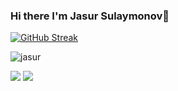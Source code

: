 ### Hi there I'm Jasur Sulaymonov👋

[![GitHub Streak](https://streak-stats.demolab.com?user=Jarus95&theme=dark)](https://git.io/streak-stats)
<p align="left"> <img src="https://github-readme-stats.vercel.app/api?username=Jarus95&show_icons=true&theme=gotham" alt="jasur" />
 
 [![](https://komarev.com/ghpvc/?username=Jarus95&color=orange&label=Profile%20Views)](https://github.com/Jarus95/Jarus95)
[![](https://img.shields.io/github/followers/Jarus95?label=GitHub%20Followers)](https://github.com/Jarus95)

<!--
**Jarus95/Jarus95** is a ✨ _special_ ✨ repository because its `README.md` (this file) appears on your GitHub profile.

Here are some ideas to get you started:

- 🔭 I’m currently working on ...
- 🌱 I’m currently learning ...
- 👯 I’m looking to collaborate on ...
- 🤔 I’m looking for help with ...
- 💬 Ask me about ...
- 📫 How to reach me: ...
- 😄 Pronouns: ...
- ⚡ Fun fact: ...
-->
